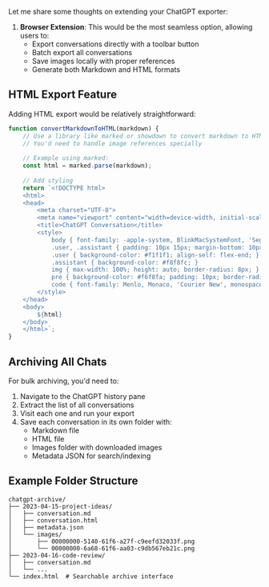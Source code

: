 Let me share some thoughts on extending your ChatGPT exporter:


1. **Browser Extension**: This would be the most seamless option, allowing users to:
   - Export conversations directly with a toolbar button
   - Batch export all conversations
   - Save images locally with proper references
   - Generate both Markdown and HTML formats



## HTML Export Feature

Adding HTML export would be relatively straightforward:

```javascript
function convertMarkdownToHTML(markdown) {
    // Use a library like marked or showdown to convert markdown to HTML
    // You'd need to handle image references specially
    
    // Example using marked:
    const html = marked.parse(markdown);
    
    // Add styling
    return `<!DOCTYPE html>
    <html>
    <head>
        <meta charset="UTF-8">
        <meta name="viewport" content="width=device-width, initial-scale=1.0">
        <title>ChatGPT Conversation</title>
        <style>
            body { font-family: -apple-system, BlinkMacSystemFont, 'Segoe UI', Roboto, sans-serif; line-height: 1.6; max-width: 800px; margin: 0 auto; padding: 20px; }
            .user, .assistant { padding: 10px 15px; margin-bottom: 10px; border-radius: 10px; }
            .user { background-color: #f1f1f1; align-self: flex-end; }
            .assistant { background-color: #f8f8fc; }
            img { max-width: 100%; height: auto; border-radius: 8px; }
            pre { background-color: #f6f8fa; padding: 10px; border-radius: 5px; overflow-x: auto; }
            code { font-family: Menlo, Monaco, 'Courier New', monospace; }
        </style>
    </head>
    <body>
        ${html}
    </body>
    </html>`;
}
```

## Archiving All Chats

For bulk archiving, you'd need to:

1. Navigate to the ChatGPT history pane
2. Extract the list of all conversations
3. Visit each one and run your export
4. Save each conversation in its own folder with:
   - Markdown file
   - HTML file
   - Images folder with downloaded images
   - Metadata JSON for search/indexing

## Example Folder Structure

```
chatgpt-archive/
├── 2023-04-15-project-ideas/
│   ├── conversation.md
│   ├── conversation.html
│   ├── metadata.json
│   └── images/
│       ├── 00000000-5140-61f6-a27f-c9eefd32033f.png
│       └── 00000000-6a68-61f6-aa03-c9db567eb21c.png
├── 2023-04-16-code-review/
│   ├── conversation.md
│   └── ...
└── index.html  # Searchable archive interface
```

